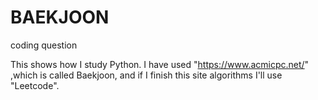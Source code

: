 # BAEKJOON
coding question

This shows how I study Python. I have used "https://www.acmicpc.net/" ,which is called Baekjoon, and if I finish this site 
algorithms I'll use "Leetcode".
